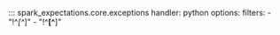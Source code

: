 
::: spark_expectations.core.exceptions
    handler: python
    options:
        filters:
            - "!^_[^_]"
            - "!^__[^__]"
        